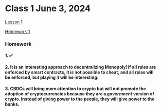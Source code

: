 # Class 1 June 3, 2024

[Lesson 1](./Lesson1.pdf)

[Homework 1](./Homework1.pdf)

### Homework

#### 1. ✅ 

#### 2. It is an interesting approach to decentralizing Monopoly! If all rules are enforced by smart contracts, it is not possible to cheat, and all rules will be enforced, but playing it will be interesting.

#### 3. CBDCs will bring more attention to crypto but will not promote the adoption of cryptocurrencies because they are a _government_ version of crypto. Instead of giving power to the people, they will give power to the banks.
